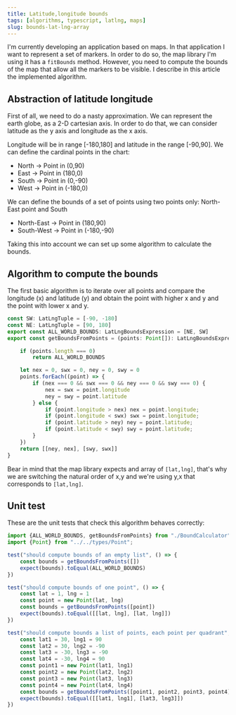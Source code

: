 ```yaml
---
title: Latitude,longitude bounds
tags: [algorithms, typescript, latlng, maps]
slug: bounds-lat-lng-array
---
```

I'm currently developing an application based on maps. In that application I want to represent a set of markers. In order to do so, the map library I'm using it has a `fitBounds` method. However, you need to compute the bounds of the map that allow all the markers to be visible. I describe in this article the implemented algorithm.

<!--truncate-->

## Abstraction of latitude longitude

First of all, we need to do a nasty approximation. We can represent the earth globe, as a 2-D cartesian axis. In order to do that, we can consider latitude as the y axis and longitude as the x axis.

Longitude will be in range [-180,180] and latitude in the range [-90,90]. We can define the cardinal points in the chart:

- North -> Point in (0,90)
- East -> Point in (180,0)
- South -> Point in (0,-90)
- West -> Point in (-180,0)

We can define the bounds of a set of points using two points only: North-East point and South

- North-East -> Point in (180,90)
- South-West -> Point in (-180,-90)

Taking this into account we can set up some algorithm to calculate the bounds.

## Algorithm to compute the bounds

The first basic algorithm is to iterate over all points and compare the longitude (x) and latitude (y) and obtain the point with higher x and y and the point with lower x and y.

```typescript
const SW: LatLngTuple = [-90, -180]
const NE: LatLngTuple = [90, 180]
export const ALL_WORLD_BOUNDS: LatLngBoundsExpression = [NE, SW]
export const getBoundsFromPoints = (points: Point[]): LatLngBoundsExpression => {

    if (points.length === 0)
        return ALL_WORLD_BOUNDS

    let nex = 0, swx = 0, ney = 0, swy = 0
    points.forEach((point) => {
        if (nex === 0 && swx === 0 && ney === 0 && swy === 0) {
            nex = swx = point.longitude
            ney = swy = point.latitude
        } else {
            if (point.longitude > nex) nex = point.longitude;
            if (point.longitude < swx) swx = point.longitude;
            if (point.latitude > ney) ney = point.latitude;
            if (point.latitude < swy) swy = point.latitude;
        }
    })
    return [[ney, nex], [swy, swx]]
}
```

Bear in mind that the map library expects and array of `[lat,lng]`, that's why we are switching the natural order of x,y and we're using y,x that corresponds to `[lat,lng]`.

## Unit test

These are the unit tests that check this algorithm behaves correctly:

```typescript
import {ALL_WORLD_BOUNDS, getBoundsFromPoints} from "./BoundCalculator";
import {Point} from "../../types/Point";

test("should compute bounds of an empty list", () => {
    const bounds = getBoundsFromPoints([])
    expect(bounds).toEqual(ALL_WORLD_BOUNDS)
})

test("should compute bounds of one point", () => {
    const lat = 1, lng = 1
    const point = new Point(lat, lng)
    const bounds = getBoundsFromPoints([point])
    expect(bounds).toEqual([[lat, lng], [lat, lng]])
})

test("should compute bounds a list of points, each point per quadrant", () => {
    const lat1 = 30, lng1 = 90
    const lat2 = 30, lng2 = -90
    const lat3 = -30, lng3 = -90
    const lat4 = -30, lng4 = 90
    const point1 = new Point(lat1, lng1)
    const point2 = new Point(lat2, lng2)
    const point3 = new Point(lat3, lng3)
    const point4 = new Point(lat4, lng4)
    const bounds = getBoundsFromPoints([point1, point2, point3, point4])
    expect(bounds).toEqual([[lat1, lng1], [lat3, lng3]])
})
```
